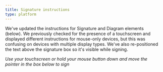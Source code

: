 ```yaml
---
title: Signature instructions
type: platform
---
```


We've updated the instructions for Signature and Diagram elements (below). We previously checked for the presence of a touchscreen and displayed different instructions for mouse-only devices, but this was confusing on devices with multiple display types. We've also re-positioned the text above the signature box so it's visible while signing.

*Use your touchscreen or hold your mouse button down and move the pointer in the box below to sign*